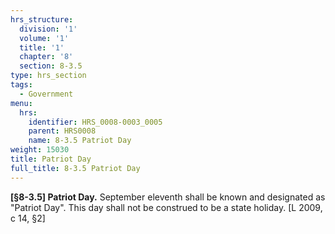 ```yaml
---
hrs_structure:
  division: '1'
  volume: '1'
  title: '1'
  chapter: '8'
  section: 8-3.5
type: hrs_section
tags:
  - Government
menu:
  hrs:
    identifier: HRS_0008-0003_0005
    parent: HRS0008
    name: 8-3.5 Patriot Day
weight: 15030
title: Patriot Day
full_title: 8-3.5 Patriot Day
---
```

**[§8-3.5] Patriot Day.** September eleventh shall be known and designated as "Patriot Day". This day shall not be construed to be a state holiday. [L 2009, c 14, §2]
